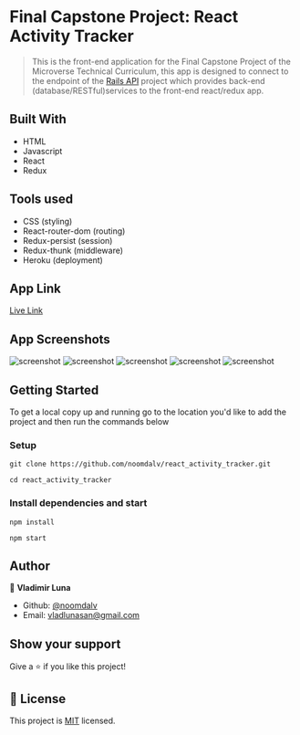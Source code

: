 # Final Capstone Project: React Activity Tracker

> This is the front-end application for the Final Capstone Project of the Microverse Technical Curriculum, this app is designed to connect to the endpoint of the [Rails API](https://github.com/noomdalv/rails_api) project which provides back-end (database/RESTful)services to the front-end react/redux app.

## Built With

- HTML
- Javascript
- React
- Redux

## Tools used

- CSS (styling)
- React-router-dom (routing)
- Redux-persist (session)
- Redux-thunk (middleware)
- Heroku (deployment)


## App Link

[Live Link](https://reactactivitytracker.herokuapp.com/)

## App Screenshots
![screenshot](./src/utils/screenshots/activitytracker_signup.png)
![screenshot](./src/utils/screenshots/activitytracker_login.png)
![screenshot](./src/utils/screenshots/activitytracker_dashboard.png)
![screenshot](./src/utils/screenshots/activitytracker_history.png)
![screenshot](./src/utils/screenshots/activitytracker_stats.png)

## Getting Started

To get a local copy up and running go to the location you'd like to add the project and then run the commands below

### Setup

```console
git clone https://github.com/noomdalv/react_activity_tracker.git
```

```console
cd react_activity_tracker
```

### Install dependencies and start

```console
npm install
```

```console
npm start
```

## Author

👤 **Vladimir Luna**

- Github: [@noomdalv](https://github.com/noomdalv)
- Email: vladlunasan@gmail.com

## Show your support

Give a ⭐️ if you like this project!


## 📝 License

This project is [MIT](https://opensource.org/licenses/MIT) licensed.
